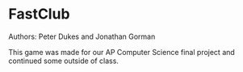 # FastClub

Authors: Peter Dukes and Jonathan Gorman

This game was made for our AP Computer Science final project and continued some outside of class.

